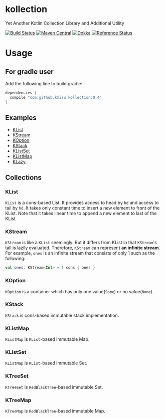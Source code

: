 # kollection
Yet Another Kotlin Collection Library and Additional Utility

[![Build Status](https://travis-ci.org/kmizu/kollection.png?branch=master)](https://travis-ci.org/kmizu/kollection)
[![Maven Central](https://maven-badges.herokuapp.com/maven-central/com.github.kmizu/kollection/badge.svg)](https://maven-badges.herokuapp.com/maven-central/com.github.kmizu/kollection)
[![Dokka](http://javadoc-badge.appspot.com/com.github.kmizu/kollection.svg?label=javadoc)](http://javadoc-badge.appspot.com/com.github.kmizu/kollection/index.html)
[![Reference Status](https://www.versioneye.com/java/com.github.kmizu:kollection/reference_badge.svg?style=flat)](https://www.versioneye.com/java/com.github.kmizu:kollection/references)

# Usage

## For gradle user

Add the following line to build.gradle:

```groovy
dependencies {
  compile "com.github.kmizu:kollection:0.4"
}

```

## Examples

* [KList](https://github.com/kmizu/kollection/blob/releases/0.4/src/test/kotlin/com/github/kmizu/kollection/KListSpec.kt)
* [KStream](https://github.com/kmizu/kollection/blob/releases/0.4/src/test/kotlin/com/github/kmizu/kollection/KStreamSpec.kt)
* [KOption](https://github.com/kmizu/kollection/blob/releases/0.4/src/test/kotlin/com/github/kmizu/kollection/KOptionSpec.kt)
* [KStack](https://github.com/kmizu/kollection/blob/releases/0.4/src/test/kotlin/com/github/kmizu/kollection/KStackSpec.kt)
* [KListSet](https://github.com/kmizu/kollection/blob/releases/0.4/src/test/kotlin/com/github/kmizu/kollection/KListSetSpec.kt)
* [KListMap](https://github.com/kmizu/kollection/blob/releases/0.4/src/test/kotlin/com/github/kmizu/kollection/KListMapSpec.kt)
* [KLazy](https://github.com/kmizu/kollection/blob/releases/0.4/src/test/kotlin/com/github/kmizu/kollection/KLazySpec.kt)

## Collections

### KList

`KList` is a cons-based List.  It provides access to head by `hd` and access to tail by `hd`.  It takes only constant time
to insert a new element to front of the KList.  Note that it takes linear time to append a new element to last of the KList

### KStream

`KStream` is like a `KList` seemingly.  But it differs from KList in that `KStream`'s tail is lazily evaluated.
Therefore, `KStream` can represent **an infinite stream**.  For example, `ones` is an infinite stream that consists
of only 1 such as the following:

```kotlin
val ones: KStream<Int> = 1 cons { ones }
```

### KOption

`KOption` is a container which has only one value(`Some`) or no value(`None`).

### KStack

`KStack` is cons-based immutable stack implementation.

### KListMap

`KListMap` is `KList`-based immutable Map.

### KListSet

`KListMap` is `KList`-based immutable Set.

### KTreeSet

`KTreeSet` is `RedBlackTree`-based immutable Set.

### KTreeMap

`KTreeMap` is `RedBlackTree`-based immutable Map.
